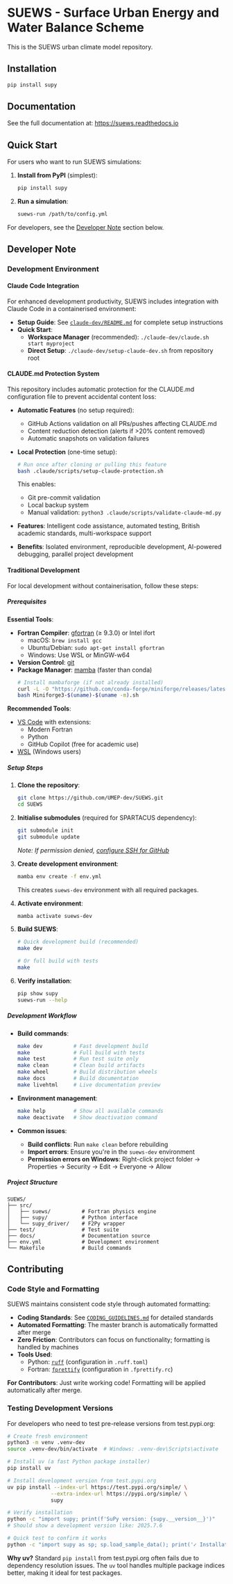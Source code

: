 # SUEWS - Surface Urban Energy and Water Balance Scheme

This is the SUEWS urban climate model repository.

## Installation

```bash
pip install supy
```

## Documentation

See the full documentation at: https://suews.readthedocs.io

## Quick Start

For users who want to run SUEWS simulations:

1. **Install from PyPI** (simplest):
   ```bash
   pip install supy
   ```

2. **Run a simulation**:
   ```bash
   suews-run /path/to/config.yml
   ```

For developers, see the [Developer Note](#developer-note) section below.

## Developer Note

### Development Environment

#### Claude Code Integration

For enhanced development productivity, SUEWS includes integration with Claude Code in a containerised environment:

* **Setup Guide**: See [`claude-dev/README.md`](claude-dev/README.md) for complete setup instructions
* **Quick Start**:
  - **Workspace Manager** (recommended): `./claude-dev/claude.sh start myproject`
  - **Direct Setup**: `./claude-dev/setup-claude-dev.sh` from repository root

#### CLAUDE.md Protection System

This repository includes automatic protection for the CLAUDE.md configuration file to prevent accidental content loss:

* **Automatic Features** (no setup required):
  - GitHub Actions validation on all PRs/pushes affecting CLAUDE.md
  - Content reduction detection (alerts if >20% content removed)
  - Automatic snapshots on validation failures

* **Local Protection** (one-time setup):
  ```bash
  # Run once after cloning or pulling this feature
  bash .claude/scripts/setup-claude-protection.sh
  ```
  This enables:
  - Git pre-commit validation
  - Local backup system
  - Manual validation: `python3 .claude/scripts/validate-claude-md.py`
* **Features**: Intelligent code assistance, automated testing, British academic standards, multi-workspace support
* **Benefits**: Isolated environment, reproducible development, AI-powered debugging, parallel project development

#### Traditional Development

For local development without containerisation, follow these steps:

##### Prerequisites

**Essential Tools**:
* **Fortran Compiler**: [gfortran](https://gcc.gnu.org/wiki/GFortran) (≥ 9.3.0) or Intel ifort
  - macOS: `brew install gcc`
  - Ubuntu/Debian: `sudo apt-get install gfortran`
  - Windows: Use WSL or MinGW-w64
* **Version Control**: [git](https://git-scm.com/)
* **Package Manager**: [mamba](https://mamba.readthedocs.io/en/latest/) (faster than conda)
  ```bash
  # Install mambaforge (if not already installed)
  curl -L -O "https://github.com/conda-forge/miniforge/releases/latest/download/Miniforge3-$(uname)-$(uname -m).sh"
  bash Miniforge3-$(uname)-$(uname -m).sh
  ```

**Recommended Tools**:
* [VS Code](https://code.visualstudio.com/) with extensions:
  - Modern Fortran
  - Python
  - GitHub Copilot (free for academic use)
* [WSL](https://docs.microsoft.com/en-us/windows/wsl/install-win10) (Windows users)

##### Setup Steps

1. **Clone the repository**:
   ```bash
   git clone https://github.com/UMEP-dev/SUEWS.git
   cd SUEWS
   ```

2. **Initialise submodules** (required for SPARTACUS dependency):
   ```bash
   git submodule init
   git submodule update
   ```
   *Note: If permission denied, [configure SSH for GitHub](https://docs.github.com/en/github/authenticating-to-github/connecting-to-github-with-ssh)*

3. **Create development environment**:
   ```bash
   mamba env create -f env.yml
   ```
   This creates `suews-dev` environment with all required packages.

4. **Activate environment**:
   ```bash
   mamba activate suews-dev
   ```

5. **Build SUEWS**:
   ```bash
   # Quick development build (recommended)
   make dev

   # Or full build with tests
   make
   ```

6. **Verify installation**:
   ```bash
   pip show supy
   suews-run --help
   ```

##### Development Workflow

* **Build commands**:
  ```bash
  make dev          # Fast development build
  make              # Full build with tests
  make test         # Run test suite only
  make clean        # Clean build artifacts
  make wheel        # Build distribution wheels
  make docs         # Build documentation
  make livehtml     # Live documentation preview
  ```

* **Environment management**:
  ```bash
  make help         # Show all available commands
  make deactivate   # Show deactivation command
  ```

* **Common issues**:
  - **Build conflicts**: Run `make clean` before rebuilding
  - **Import errors**: Ensure you're in the `suews-dev` environment
  - **Permission errors on Windows**: Right-click project folder → Properties → Security → Edit → Everyone → Allow

##### Project Structure

```
SUEWS/
├── src/
│   ├── suews/          # Fortran physics engine
│   ├── supy/           # Python interface
│   └── supy_driver/    # F2Py wrapper
├── test/               # Test suite
├── docs/               # Documentation source
├── env.yml             # Development environment
└── Makefile            # Build commands
```


## Contributing

### Code Style and Formatting

SUEWS maintains consistent code style through automated formatting:

* **Coding Standards**: See [`CODING_GUIDELINES.md`](dev-ref/CODING_GUIDELINES.md) for detailed standards
* **Automated Formatting**: The master branch is automatically formatted after merge
* **Zero Friction**: Contributors can focus on functionality; formatting is handled by machines
* **Tools Used**:
  - Python: [`ruff`](https://docs.astral.sh/ruff/) (configuration in `.ruff.toml`)
  - Fortran: [`fprettify`](https://github.com/pseewald/fprettify) (configuration in `.fprettify.rc`)

**For Contributors**: Just write working code! Formatting will be applied automatically after merge.

### Testing Development Versions

For developers who need to test pre-release versions from test.pypi.org:

```bash
# Create fresh environment
python3 -m venv .venv-dev
source .venv-dev/bin/activate  # Windows: .venv-dev\Scripts\activate

# Install uv (a fast Python package installer)
pip install uv

# Install development version from test.pypi.org
uv pip install --index-url https://test.pypi.org/simple/ \
              --extra-index-url https://pypi.org/simple/ \
              supy

# Verify installation
python -c "import supy; print(f'SuPy version: {supy.__version__}')"
# Should show a development version like: 2025.7.6

# Quick test to confirm it works
python -c "import supy as sp; sp.load_sample_data(); print('✓ Installation successful')"
```

**Why uv?** Standard `pip install` from test.pypi.org often fails due to dependency resolution issues. The `uv` tool handles multiple package indices better, making it ideal for test packages.